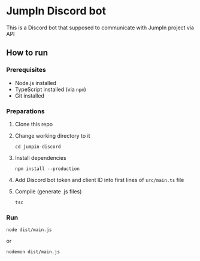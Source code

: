 # JumpIn Discord bot

This is a Discord bot that supposed to communicate with JumpIn project via API

## How to run

### Prerequisites

- Node.js installed
- TypeScript installed (via `npm`)
- Git installed

### Preparations

1. Clone this repo

1. Change working directory to it

    `cd jumpin-discord`

1. Install dependencies

    `npm install --production`

1. Add Discord bot token and client ID into first lines of `src/main.ts` file

1. Compile (generate .js files)

    `tsc`

### Run

`node dist/main.js`

or

`nodemon dist/main.js`